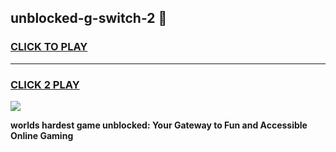 
## unblocked-g-switch-2 👋
<h3>
<a href="https://premium.freeplayer.one?title=unblocked-g-switch-2&ref=14F">CLICK TO PLAY</a></h3>
<hr>

<h3>
<a href="https://premium.freeplayer.one?title=unblocked-g-switch-2&ref=14F">CLICK 2 PLAY</a>
  
</h3>

<a href="https://premium.freeplayer.one?title=unblocked-g-switch-2&ref=12F/"><img src="https://clearcache.store/games.png"></a>


**worlds hardest game unblocked: Your Gateway to Fun and Accessible Online Gaming**
